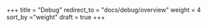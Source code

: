+++
title = "Debug"
redirect_to = "docs/debug/overview"
weight = 4
sort_by ="weight"
draft = true
+++
